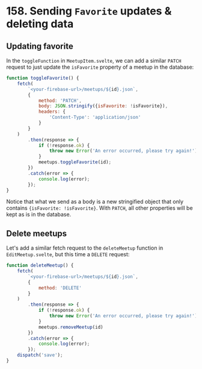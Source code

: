 # 158. Sending `Favorite` updates & deleting data

## Updating favorite

In the `toggleFunction` in `MeetupItem.svelte`, we can add a similar `PATCH` request to just update the `isFavorite` property of a meetup in the database:

```js
function toggleFavorite() {
    fetch(
        `<your-firebase-url>/meetups/${id}.json`,
        {
            method: 'PATCH',
            body: JSON.stringify({isFavorite: !isFavorite}),
            headers: {
                'Content-Type': 'application/json'
            }
        }
    )
        .then(response => {
            if (!response.ok) {
                throw new Error('An error occurred, please try again!');
            }
            meetups.toggleFavorite(id);
        })
        .catch(error => {
            console.log(error);
        });
}
```

Notice that what we send as a body is a new stringified object that only contains `{isFavorite: !isFavorite}`. With `PATCH`, all other properties will be kept as is in the database.

## Delete meetups

Let's add a similar fetch request to the `deleteMeetup` function in `EditMeetup.svelte`, but this time a `DELETE` request:

```js
function deleteMeetup() {
    fetch(
        `<your-firebase-url>/meetups/${id}.json`,
        {
            method: 'DELETE'
        }
    )
        .then(response => {
            if (!response.ok) {
                throw new Error('An error occurred, please try again!');
            }
            meetups.removeMeetup(id)
        })
        .catch(error => {
            console.log(error);
        });
    dispatch('save');
}
```
